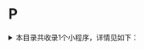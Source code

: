 # P
<details>
<summary>
本目录共收录1个小程序，详情见如下：
</summary>

- [PP停车](https://quantumult.app/x/open-app/add-resource?remote-resource=%7B%22filter_remote%22%3A%20%5B%22https%3A%2F%2Fraw.githubusercontent.com%2Fzirawell%2FR-Store%2Fmain%2FRule%2FQuanX%2FAdblock%2FApplet%2FWechat%2FP%2FPP%E5%81%9C%E8%BD%A6%2Ffilter%2Fpppark.list%2C%20tag%3DPP%E5%81%9C%E8%BD%A6%22%5D%7D)

</details>